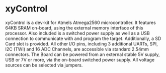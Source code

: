 # xyControl

xyControl is a dev-kit for Atmels Atmega2560 microcontroller.
It features 64KB SRAM on-board, using the external memory interface of this processor.
Also included is a switched power supply as well as a USB connection to communicate with and program the target.
Additionally, a SD Card slot is provided.
All other I/O pins, including 3 additional UARTs, SPI, I2C (TWI) and 16 ADC Channels, are accessible via standard 2.54mm connectors.
The Board can be powered from an external stable 5V supply, USB or 7V or more, via the on-board switched power supply. All voltage sources can be selected via jumpers.
